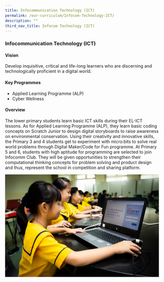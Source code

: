 ```yaml
---
title: Infocommunication Technology (ICT)
permalink: /our-curriculum/Infocom-Technology-ICT/
description: ""
third_nav_title: Infocom Technology (ICT)
---
```

### Infocommunication Technology (ICT)

#### Vision
Develop inquisitive, critical and life-long learners who are discerning and technologically proficient in a digital world.

#### Key Programmes
*   Applied Learning Programme (ALP)
*   Cyber Wellness

#### Overview
The lower primary students learn basic ICT skills during their EL-ICT lessons. As for Applied Learning Programme (ALP), they learn basic coding concepts on Scratch Junior to design digital storyboards to raise awareness on environmental conservation. Using their creativity and innovative skills, the Primary 3 and 4 students get to experiment with micro:bits to solve real world problems through Digital Maker/Code for Fun programme. At Primary 5 and 6, students with high aptitude for programming are selected to join Infocomm Club. They will be given opportunities to strengthen their computational thinking concepts for problem solving and product design and thus, represent the school in competition and sharing platform.

![](/images/ICT.jpg)